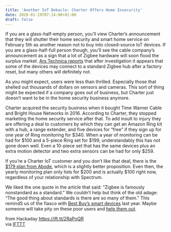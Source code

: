 ```yaml
---
title: 'Another IoT Debacle: Charter Offers Home Insecurity'
date: 2020-01-19T07:14:00+01:00
draft: false
---
```


If you are a glass-half-empty person, you’ll view Charter’s announcement that they will shutter their home security and smart home service on February 5th as another reason not to buy into closed-source IoT devices. If you are a glass-half-full person though, you’ll see the cable company’s announcement as a sign that a lot of Zigbee hardware will soon flood the surplus market. [Ars Technica reports](https://arstechnica.com/information-technology/2020/01/smart-homes-will-turn-dumb-overnight-as-charter-kills-security-service/) that after investigation it appears that some of the devices may connect to a standard Zigbee hub after a factory reset, but many others will definitely not.

As you might expect, users were less than thrilled. Especially those that shelled out thousands of dollars on sensors and cameras. This sort of thing might be expected if a company goes out of business, but Charter just doesn’t want to be in the home security business anymore.

Charter acquired the security business when it bought Time Warner Cable and Bright House Networks in 2016. According to Charter, they stopped marketing the home security service after that. To add insult to injury they are offering a deal to customers by which they can get an Amazon Ring kit with a hub, a range extender, and five devices for “free” if they sign up for one year of Ring monitoring for $340. When a year of monitoring can be had for $100 and a 5-piece Ring set for $199, understandably this has not gone down well. Even a 10-piece set that has the same devices plus an extra motion detector and two extra sensors can be had for only $259.

If you’re a Charter IoT customer and you don’t like that deal, there is the [$179 plan from Abode](https://goabode.com/spectrum-security-upgrade-special-offer), which is a slightly better proposition. Even then, the yearly monitoring plan only lists for $200 and is actually $100 right now, regardless of your relationship with Spectrum.

We liked the one quote in the article that said: “Zigbee is famously nonstandard as a standard.” We couldn’t help but think of the old adage: “The good thing about standards is there are so many of them.” This remindS us of the fiasco with [Best Buy’s smart devices](https://hackaday.com/2019/11/14/best-buys-iot-goes-dark-leaving-some-smart-products-dumbfounded/) last year. Maybe someone will take pity on these poor users and [help them out](https://hackaday.com/2017/02/06/using-sdr-to-take-control-of-your-home-security-system/).

  
  
from Hackaday https://ift.tt/2RaPoQR  
via [IFTTT](https://ifttt.com/?ref=da&site=blogger)
